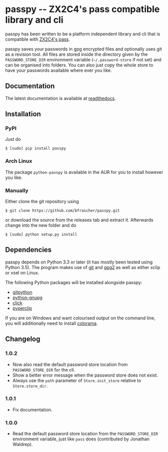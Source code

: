 # passpy --  ZX2C4's pass compatible library and cli

passpy has been written to be a platform independent library and cli
that is compatible with [ZX2C4's pass](http://www.passwordstore.org).

passpy saves your passwords in gpg encrypted files and optionally uses git as a
revision tool.  All files are stored inside the directory given by the
`PASSWORD_STORE_DIR` environment variable (`~/.password-store` if not set) and
can be organised into folders.  You can also just copy the whole store to have
your passwords available where ever you like.

## Documentation

The latest documentation is available at
[readthedocs](https://passpy.readthedocs.org).

## Installation

### PyPI

Just do

```
$ [sudo] pip install passpy
```

### Arch Linux

The package `python-passpy` is available in the AUR for you to install
however you like.

### Manually

Either clone the git repository using

```
$ git clone https://github.com/bfrascher/passpy.git
```

or download the source from the releases tab and extract it.
Afterwards change into the new folder and do

```
$ [sudo] python setup.py install
```

## Dependencies

passpy depends on Python 3.3 or later (it has mostly been tested using
Python 3.5).  The program makes use of [git](https://www.git-scm.com)
and [gpg2](https://gnupg.org) as well as either xclip or xsel on
Linux.

The following Python packages will be installed alongside passpy:

- [gitpython](https://github.com/gitpython-developers/GitPython)
- [python-gnupg](https://bitbucket.org/vinay.sajip/python-gnupg)
- [click](http://click.pocoo.org/)
- [pyperclip](https://github.com/asweigart/pyperclip)

If you are on Windows and want colourised output on the command line,
you will additionally need to install
[colorama](https://github.com/tartley/colorama).

## Changelog

### 1.0.2

- Now also read the default password store location from `PASSWORD_STORE_DIR`
  for the cli.
- Show a better error message when the password store does not exist.
- Always use the `path` parameter of `Store.init_store` relative to
  `Store.store_dir`.

### 1.0.1

- Fix documentation.

### 1.0.0

- Read the default password store location from the `PASSWORD_STORE_DIR`
  environment variable, just like `pass` does (contributed by Jonathan Waldrep).
